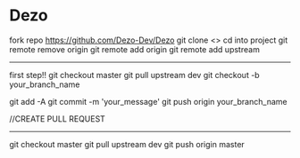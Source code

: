 # Dezo

fork repo https://github.com/Dezo-Dev/Dezo
git clone <>
cd into project
git remote remove origin
git remote add origin <url to your forked github>
git remote add upstream <url to base project github>

_____

first step!!
git checkout master
git pull upstream dev
git checkout -b your_branch_name

git add -A
git commit -m 'your_message'
git push origin your_branch_name

//CREATE PULL REQUEST

____
git checkout master
git pull upstream dev
git push origin master



